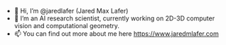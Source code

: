 - 👋 Hi, I’m @jaredlafer (Jared Max Lafer)
- 👀 I’m an AI research scientist, currently working on 2D-3D computer vision and computational geometry.
- 📫 You can find out more about me here https://www.jaredmlafer.com

<!---
jaredlafer/jaredlafer is a ✨ special ✨ repository because its `README.md` (this file) appears on your GitHub profile.
You can click the Preview link to take a look at your changes.
--->
